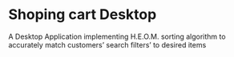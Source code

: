 # Shoping cart Desktop
A Desktop Application implementing H.E.O.M. sorting algorithm to accurately match customers’ search filters’ to desired items
 
